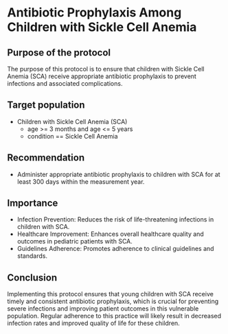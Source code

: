 # Antibiotic Prophylaxis Among Children with Sickle Cell Anemia
## Purpose of the protocol
The purpose of this protocol is to ensure that children with Sickle Cell Anemia (SCA) receive appropriate antibiotic prophylaxis to prevent infections and associated complications.

## Target population
- Children with Sickle Cell Anemia (SCA)
    - age >= 3 months and age <= 5 years
    - condition == Sickle Cell Anemia
## Recommendation
- Administer appropriate antibiotic prophylaxis to children with SCA for at least 300 days within the measurement year.
## Importance
- Infection Prevention: Reduces the risk of life-threatening infections in children with SCA.
- Healthcare Improvement: Enhances overall healthcare quality and outcomes in pediatric patients with SCA.
- Guidelines Adherence: Promotes adherence to clinical guidelines and standards.
## Conclusion
Implementing this protocol ensures that young children with SCA receive timely and consistent antibiotic prophylaxis, which is crucial for preventing severe infections and improving patient outcomes in this vulnerable population. Regular adherence to this practice will likely result in decreased infection rates and improved quality of life for these children.